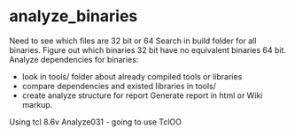 # analyze_binaries
Need to see which files are 32 bit or 64 
Search in  build folder for all binaries.
Figure out which binaries  32 bit have no equivalent binaries  64 bit.
Analyze dependencies for binaries: 
   - look in tools/ folder about already compiled tools or libraries 
   - compare dependencies and existed libraries in tools/
   - create analyze structure for report 
Generate report in html or Wiki markup.

Using tcl 8.6v
Analyze031 - going to use TclOO


